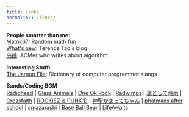 ```yaml
---
title: Links
permalink: /links/
---
```


**People smarter than me:**    
 [Matrix67](http://www.matrix67.com/blog/): Random math fun   
 [What's new](https://terrytao.wordpress.com/): Terence Tao's blog    
 [岛娘](http://www.shuizilong.com/house/): ACMer who writes about algorithm  
           
            
 **Interesting Stuff:**    
 [The Jargon File](http://www.catb.org/jargon/html/): Dictionary of computer programmer slangs   
            
           
 **Bands/Coding BGM**    
 [Radiohead](http://www.wasteheadquarters.com/) | 
 [Glass Animals](http://www.glassanimals.eu/) | 
 [One Ok Rock](http://www.oneokrock.com/) | 
 [Radwimps](http://radwimps.jp/) | 
 [凛として時雨](http://www.sigure.jp/) | 
 [Crossfaith](http://www.crossfaith.jp/) | 
 [ROOKiEZ is PUNK'D](http://www.rookiez-official.com/) | 
 [神聖かまってちゃん](http://wmg.jp/artist/kamattechan/) | 
 [phatmans after school](https://phatmansafterschool.com/) | 
 [amazarashi](http://www.amazarashi.com/) | 
 [Base Ball Bear](http://www.baseballbear.com/) | 
 [LifeAwaits](https://lifeawaitsband.bandcamp.com/releases)



  
